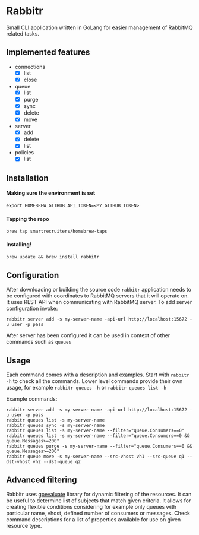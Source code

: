 # Rabbitr

Small CLI application written in GoLang for easier management of RabbitMQ related tasks. 

## Implemented features

 - connections
     - [x] list
     - [x] close
 - queue  
     - [x] list
     - [x] purge  
     - [x] sync 
     - [x] delete
     - [x] move
 - server
     - [x] add
     - [x] delete
     - [x] list
 - policies     
     - [x] list
 
## Installation

#### Making sure the environment is set
`export HOMEBREW_GITHUB_API_TOKEN=<MY_GITHUB_TOKEN>`

#### Tapping the repo
`brew tap smartrecruiters/homebrew-taps`

#### Installing!
`brew update && brew install rabbitr`
 
## Configuration
After downloading or building the source code `rabbitr` application needs to be configured with coordinates to 
RabbitMQ servers that it will operate on. It uses REST API when communicating with RabbitMQ server. 
To add server configuration invoke:

`rabbitr server add -s my-server-name -api-url http://localhost:15672 -u user -p pass`

After server has been configured it can be used in context of other commands such as `queues`

## Usage
Each command comes with a description and examples. Start with `rabbitr -h` to check all the commands. 
Lower level commands provide their own usage, for example `rabbitr queues -h` or `rabbitr queues list -h`

Example commands:

```
rabbitr server add -s my-server-name -api-url http://localhost:15672 -u user -p pass
rabbitr queues list -s my-server-name
rabbitr queues sync -s my-server-name
rabbitr queues list -s my-server-name --filter="queue.Consumers==0"
rabbitr queues list -s my-server-name --filter="queue.Consumers==0 && queue.Messages>=200"
rabbitr queues purge -s my-server-name --filter="queue.Consumers==0 && queue.Messages>=200"
rabbitr queue move -s my-server-name --src-vhost vh1 --src-queue q1 --dst-vhost vh2 --dst-queue q2
```

## Advanced filtering
Rabbitr uses [goevaluate](https://github.com/Knetic/govaluate#govaluate) library for dynamic filtering of the resources.
It can be useful to determine list of subjects that match given criteria.
It allows for creating flexible conditions considering for example only queues with particular name, vhost, defined number of consumers or messages.
Check command descriptions for a list of properties available for use on given resource type.     
